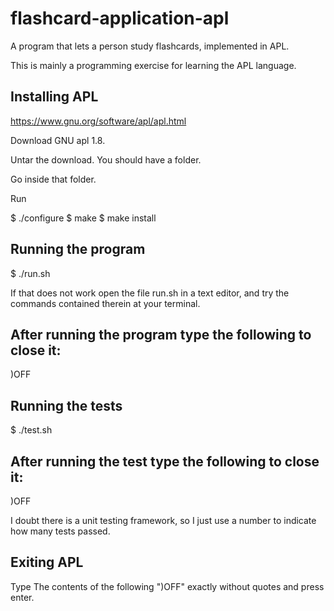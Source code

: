 # flashcard-application-apl
A program that lets a person study flashcards, implemented in APL.

This is mainly a programming exercise for learning the APL language.



## Installing APL

https://www.gnu.org/software/apl/apl.html

Download GNU apl 1.8.

Untar the download. You should have a folder.

Go inside that folder.

Run 

$ ./configure
$ make
$ make install

## Running the program
$ ./run.sh

If that does not work open the file run.sh in a text editor, and try the commands contained therein at your terminal.

## After running the program type the following to close it:
)OFF

## Running the tests
$ ./test.sh

## After running the test type the following to close it:
)OFF

I doubt there is a unit testing framework, so I just use a number to indicate how many tests passed.

## Exiting APL
Type The contents of the following 
")OFF" exactly without quotes and press enter.
